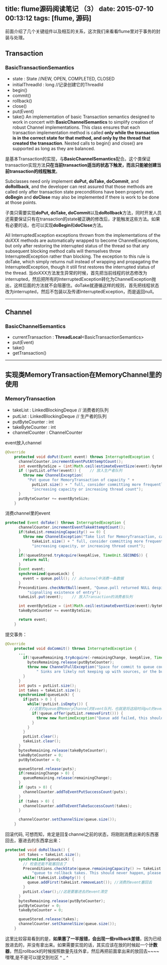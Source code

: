 title: flume源码阅读笔记 （3）
date: 2015-07-10 00:13:12
tags: [flume, 源码]
---
前面介绍了几个关键组件以及相互的关系，这次我们来看看flume里对于事务的封装与处理。
## Transaction
### BasicTransactionSemantics
* state : State //NEW, OPEN, COMPLETED, CLOSED
* initialThreadId : long //记录创建它的ThreadId
* begin()
* commit()
* rollback()
* close()
* put(Event)
* take()
An implementation of basic Transaction semantics designed to work in concert with **BasicChannelSemantics** to simplify creation of robust Channel implementations. This class ensures that each transaction implementation method is called **only while the transaction is in the correct state for that method, and only by the thread that created the transaction**. Nested calls to begin() and close() are supported as long as they are balanced. 

是基本Transaction的实现，与**BasicChannelSemantics**配合。这个类保证transaction实现方法**只在当前transaction适当的状态下触发，而且只能被创建当前transaction的线程触发**。

Subclasses need only implement **doPut, doTake, doCommit**, and **doRollback**, and the developer can rest assured that those methods are called only after transaction state preconditions have been properly met. **doBegin** and **doClose** may also be implemented if there is work to be done at those points. 

子类只需要实现**doPut, doTake, doCommit**以及**doRollback**方法，同时开发人员还需要保证只有在transaction的state被正确的修改后，才能触发这些方法。如果有必要的话，也可以实现**doBegin**和**doClose**方法。

All InterruptedException exceptions thrown from the implementations of the doXXX methods are automatically wrapped to become ChannelExceptions, but only after restoring the interrupted status of the thread so that any subsequent blocking method calls will themselves throw InterruptedException rather than blocking. The exception to this rule is doTake, which simply returns null instead of wrapping and propagating the InterruptedException, though it still first restores the interrupted status of the thread. 
当doXXX方法发生异常的时候，首先把当前线程的状态修改为interrupted，然后把所有的InterruptedException转化为ChannelException抛出，这样后面的方法就不会阻塞住。doTake就遵循这样的规则，首先把线程状态改为interrupted，然后不包装以及传递InterruptedException，而是返回null。

---
## Channel
### BasicChannelSemantics
* currentTransaction : **ThreadLocal**&lt;BasicTransactionSemantics&gt;
* put(Event)
* take()
* getTransaction()

---
## 实现类MemoryTransaction在MemoryChannel里的使用

### MemoryTransaction
* takeList : LinkedBlockingDeque<Event> // 消费者的队列
* putList : LinkedBlockingDeque<Event>  // 生产者的队列
* putByteCounter : int
* takeByteCounter : int
* channelCounter : ChannelCounter

event放入channel
```java
@Override
    protected void doPut(Event event) throws InterruptedException {
      channelCounter.incrementEventPutAttemptCount();
      int eventByteSize = (int)Math.ceil(estimateEventSize(event)/byteCapacitySlotSize);
      if (!putList.offer(event)) {    // 放入生产者队列
        throw new ChannelException(
          "Put queue for MemoryTransaction of capacity " +
            putList.size() + " full, consider committing more frequently, " +
            "increasing capacity or increasing thread count");
      }
      putByteCounter += eventByteSize;
    }
```
消费channel里的event
```java
protected Event doTake() throws InterruptedException {
      channelCounter.incrementEventTakeAttemptCount();
      if(takeList.remainingCapacity() == 0) {
        throw new ChannelException("Take list for MemoryTransaction, capacity " +
            takeList.size() + " full, consider committing more frequently, " +
            "increasing capacity, or increasing thread count");
      }
      if(!queueStored.tryAcquire(keepAlive, TimeUnit.SECONDS)) {
        return null;
      }
      Event event;
      synchronized(queueLock) {
        event = queue.poll(); // 从channel中消费一条数据
      }
      Preconditions.checkNotNull(event, "Queue.poll returned NULL despite semaphore " +
          "signalling existence of entry");
      takeList.put(event);    // 放入Transaction的消费者队列

      int eventByteSize = (int)Math.ceil(estimateEventSize(event)/byteCapacitySlotSize);
      takeByteCounter += eventByteSize;

      return event;
    }

```

提交事务：
```java
@Override
    protected void doCommit() throws InterruptedException {
      ...
        if(!queueRemaining.tryAcquire(-remainingChange, keepAlive, TimeUnit.SECONDS)) {
          bytesRemaining.release(putByteCounter);
          throw new ChannelFullException("Space for commit to queue couldn't be acquired." +
              " Sinks are likely not keeping up with sources, or the buffer size is too tight");
        }
      }
      int puts = putList.size();
      int takes = takeList.size();
      synchronized(queueLock) {
        if(puts > 0 ) {
          while(!putList.isEmpty()) {
           //这里的queue是MemoryChannel的Event队列，也就是将这段时间put的event放进channel的意思了
            if(!queue.offer(putList.removeFirst())) {
              throw new RuntimeException("Queue add failed, this shouldn't be able to happen");
            }
          }
        }
        putList.clear();
        takeList.clear();
      }
      bytesRemaining.release(takeByteCounter);
      takeByteCounter = 0;
      putByteCounter = 0;

      queueStored.release(puts);
      if(remainingChange > 0) {
        queueRemaining.release(remainingChange);
      }
      if (puts > 0) {
        channelCounter.addToEventPutSuccessCount(puts);
      }
      if (takes > 0) {
        channelCounter.addToEventTakeSuccessCount(takes);
      }

      channelCounter.setChannelSize(queue.size());
    }
```
回滚代码, 可想而知，肯定是回复channel之前的状态，将刚刚消费出来的东西塞回去，塞进去的东西拿出来：
```java
protected void doRollback() {
      int takes = takeList.size();
      synchronized(queueLock) {
        // 检查还能不能塞回去了
        Preconditions.checkState(queue.remainingCapacity() >= takeList.size(), "Not enough space in memory channel " +
            "queue to rollback takes. This should never happen, please report");
        while(!takeList.isEmpty()) {
          queue.addFirst(takeList.removeLast()); //消费的event塞回去
        }
        putList.clear();//这是要塞进去的event清空
      }
      bytesRemaining.release(putByteCounter);
      putByteCounter = 0;
      takeByteCounter = 0;

      queueStored.release(takes);
      channelCounter.setChannelSize(queue.size());
    }
```
这里比较容易看到的是，**如果塞了一半报错，会出现一些rollback差错**，因为已经放进去的，并没有拿出来。如果需要实现的话，其实应该在放的时候起一个**计数器**，然后rollback的时候按照数量先往外拿，然后再把前面拿出来的放回去~~~~嘿嘿,是不是可以提交到社区 ^ _ ^


